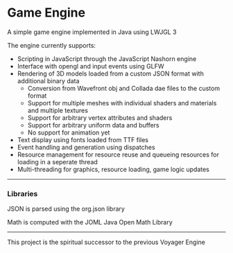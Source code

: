 <h1>Game Engine</h1>
<p>A simple game engine implemented in Java using LWJGL 3</p>

<p>The engine currently supports:
<ul>
<li>Scripting in JavaScript through the JavaScript Nashorn engine</li>
<li>Interface with opengl and input events using GLFW</li>
<li>Rendering of 3D models loaded from a custom JSON format with additional binary data
    <ul>
    <li>Conversion from Wavefront obj and Collada dae files to the custom format</li>
    <li>Support for multiple meshes with individual shaders and materials and multiple textures</li>
    <li>Support for arbitrary vertex attributes and shaders</li>
    <li>Support for arbitrary uniform data and buffers</li>
    <li>No support for animation yet</li>
    </ul></li>
<li>Text display using fonts loaded from TTF files</li>
<li>Event handling and generation using dispatches</li>
<li>Resource management for resource reuse and queueing resources for loading in a seperate thread</li>
<li>Multi-threading for graphics, resource loading, game logic updates</li>
</ul></p>

<hr />
<h3>Libraries</h3>
<p>JSON is parsed using the org.json library</p>
<p>Math is computed with the JOML Java Open Math Library</p>


<hr />
<p>This project is the spiritual successor to the previous Voyager Engine</p>
